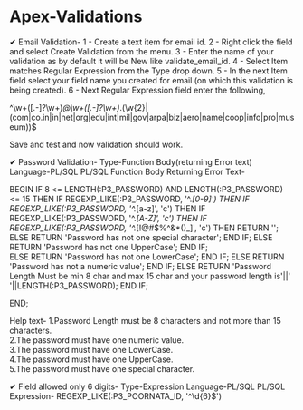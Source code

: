 # Apex-Validations

✔ Email Validation-
1 - Create a text item for email id.
2 - Right click the field and select Create Validation from the menu.
3 - Enter the name of your validation as by default it will be New like validate_email_id.
4 - Select Item matches Regular Expression from the Type drop down.
5 - In the next Item field select your field name you created for email (on which this validation is being created).
6 - Next Regular Expression field enter the following,

^\w+([\.-]?\w+)*@\w+([\.-]?\w+)*\.(\w{2}|(com|co.in|in|net|org|edu|int|mil|gov|arpa|biz|aero|name|coop|info|pro|museum))$

Save and test and now validation should work.


✔ Password Validation-
Type-Function Body(returning Error text)
Language-PL/SQL
PL/SQL Function Body Returning Error Text-

BEGIN
IF 8 <= LENGTH(:P3_PASSWORD) AND  LENGTH(:P3_PASSWORD) <= 15  THEN
    IF REGEXP_LIKE(:P3_PASSWORD, '^.*[0-9]') THEN
 IF REGEXP_LIKE(:P3_PASSWORD, '^.*[a-z]', 'c') THEN
 IF REGEXP_LIKE(:P3_PASSWORD, '^.*[A-Z]', 'c') THEN
 IF REGEXP_LIKE(:P3_PASSWORD, '^.*[!@#$%^&*()_]', 'c') THEN
 RETURN '';
 ELSE
    RETURN 'Password has not one special character';
 END IF;
 ELSE
    RETURN 'Password has not one UpperCase';
 END IF;   
 ELSE
    RETURN 'Password has not one LowerCase';
 END IF;
 ELSE
    RETURN 'Password has not a numeric value';
 END IF; 
ELSE
RETURN 'Password Length Must be min 8 char and max 15 char
and your password length is'||' '||LENGTH(:P3_PASSWORD);
END IF;

END;

Help text-
1.Password Length must be 8 characters and not more than 15 characters.<br>
2.The password must have one numeric value.<br>
3.The password must have one LowerCase.<br>
4.The password must have one UpperCase.<br>
5.The password must have one  special character.



✔  Field allowed only 6 digits- 
Type-Expression
Language-PL/SQL
PL/SQL Expression- REGEXP_LIKE(:P3_POORNATA_ID, '^\d{6}$')
